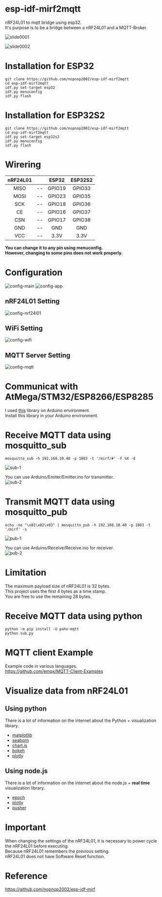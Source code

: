 # esp-idf-mirf2mqtt
nRF24L01 to mqtt bridge using esp32.   
It's purpose is to be a bridge between a nRF24L01 and a MQTT-Broker.    

![slide0001](https://user-images.githubusercontent.com/6020549/124595955-a33ed300-de9c-11eb-898d-e8cc4e8712fb.jpg)

![slide0002](https://user-images.githubusercontent.com/6020549/124596589-6b845b00-de9d-11eb-8279-83ee578cd872.jpg)


# Installation for ESP32

```
git clone https://github.com/nopnop2002/esp-idf-mirf2mqtt
cd esp-idf-mirf2mqtt
idf.py set-target esp32
idf.py menuconfig
idf.py flash
```

# Installation for ESP32S2

```
git clone https://github.com/nopnop2002/esp-idf-mirf2mqtt
cd esp-idf-mirf2mqtt
idf.py set-target esp32s2
idf.py menuconfig
idf.py flash
```

# Wirering

|nRF24L01||ESP32|ESP32S2|
|:-:|:-:|:-:|:-:|
|MISO|--|GPIO19|GPIO33|
|MOSI|--|GPIO23|GPIO35|
|SCK|--|GPIO18|GPIO36|
|CE|--|GPIO16|GPIO37|
|CSN|--|GPIO17|GPIO38|
|GND|--|GND|GND|
|VCC|--|3.3V|3.3V|

__You can change it to any pin using menuconfig.__   
__However, changing to some pins does not work properly.__


# Configuration

![config-main](https://user-images.githubusercontent.com/6020549/124592504-830d1500-de98-11eb-95b7-9787323a645f.jpg)
![config-app](https://user-images.githubusercontent.com/6020549/124592510-856f6f00-de98-11eb-8413-254b1c448530.jpg)

## nRF24L01 Setting
![config-nrf24l01](https://user-images.githubusercontent.com/6020549/124592589-95874e80-de98-11eb-8953-db44222a685d.jpg)

## WiFi Setting
![config-wifi](https://user-images.githubusercontent.com/6020549/124592651-a46e0100-de98-11eb-90eb-2ded527454fe.jpg)

## MQTT Server Setting
![config-mqtt](https://user-images.githubusercontent.com/6020549/124592695-afc12c80-de98-11eb-9675-814f2ae3d931.jpg)

# Communicat with AtMega/STM32/ESP8266/ESP8285   
I used [this](https://github.com/nopnop2002/Arduino-STM32-nRF24L01) library on Arduino environment.   
Install this library in your Arduino environment.   

# Receive MQTT data using mosquitto_sub
```mosquitto_sub -h 192.168.10.40 -p 1883 -t '/mirf/#' -F %X -d```

![sub-1](https://user-images.githubusercontent.com/6020549/124592770-c8c9dd80-de98-11eb-85a0-f4a84c7fd7b1.jpg)

You can use Arduino/Emiter/Emitter.ino for transmitter.   
![sub-2](https://user-images.githubusercontent.com/6020549/124592766-c8314700-de98-11eb-8463-c9ff4b79e4cd.jpg)

# Transmit MQTT data using mosquitto_pub
```echo -ne "\x01\x02\x03" | mosquitto_pub -h 192.168.10.40 -p 1883 -t '/mirf' -s```

![pub-1](https://user-images.githubusercontent.com/6020549/124592898-f2830480-de98-11eb-8544-e6d53ded2db9.jpg)

You can use Arduino/Receive/Receive.ino for receiver.   
![pub-2](https://user-images.githubusercontent.com/6020549/124592904-f31b9b00-de98-11eb-8905-1a6bdbe5706d.jpg)

# Limitation   
The maximum payload size of nRF24L01 is 32 bytes.   
This project uses the first 4 bytes as a time stamp.   
You are free to use the remaining 28 bytes.   

# Receive MQTT data using python
```
python -m pip install -U paho-mqtt
python sub.py
```

# MQTT client Example
Example code in various languages.   
https://github.com/emqx/MQTT-Client-Examples


# Visualize data from nRF24L01   

## Using python
There is a lot of information on the internet about the Python + visualization library.   
- [matplotlib](https://matplotlib.org/)
- [seaborn](https://seaborn.pydata.org/index.html)
- [chart.js](https://www.chartjs.org/)
- [bokeh](https://bokeh.org/)
- [plotly](https://plotly.com/python/)

## Using node.js
There is a lot of information on the internet about the node.js + __real time__ visualization library.   
- [epoch](https://epochjs.github.io/epoch/real-time/)
- [plotly](https://plotly.com/javascript/streaming/)
- [pusher](https://pusher.com/tutorials/graph-javascript/)


# Important
When changing the settings of the nRF24L01, it is necessary to power cycle the nRF24L01 before executing.   
Because nRF24L01 remembers the previous setting.   
nRF24L01 does not have Software Reset function.   

# Reference

https://github.com/nopnop2002/esp-idf-mirf


